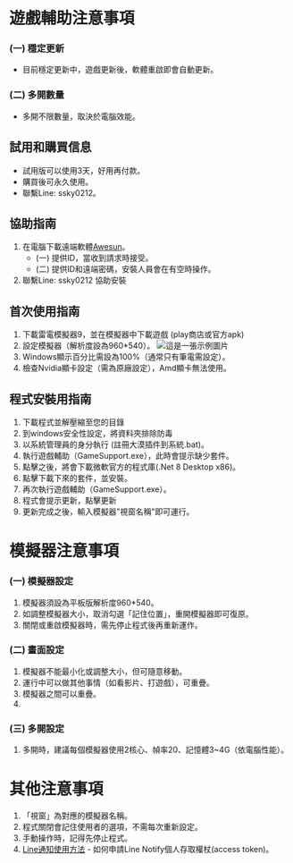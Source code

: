# 遊戲輔助注意事項
### (一) 穩定更新
- 目前穩定更新中，遊戲更新後，軟體重啟即會自動更新。

### (二) 多開數量
- 多開不限數量，取決於電腦效能。

## 試用和購買信息
- 試用版可以使用3天，好用再付款。
- 購買後可永久使用。
- 聯繫Line: ssky0212。

## 協助指南
1. 在電腦下載遠端軟體[Awesun](https://sun.aweray.com/)。
   - (一) 提供ID，當收到請求時接受。
   - (二) 提供ID和遠端密碼，安裝人員會在有空時操作。
2. 聯繫Line: ssky0212 協助安裝

## 首次使用指南
1. 下載雷電模擬器9，並在模擬器中下載遊戲 (play商店或官方apk)
2. 設定模擬器（解析度設為960*540）。
![這是一張示例圖片](https://chtineer.com/png/解析度.png)
3. Windows顯示百分比需設為100%（通常只有筆電需設定）。
4. 檢查Nvidia顯卡設定（需為原廠設定），Amd顯卡無法使用。

## 程式安裝用指南
1. 下載程式並解壓縮至您的目錄
2. 到windows安全性設定，將資料夾排除防毒
3. 以系統管理員的身分執行 (註冊大漠插件到系統.bat)。
4. 執行遊戲輔助（GameSupport.exe），此時會提示缺少套件。
5. 點擊之後，將會下載微軟官方的程式庫(.Net 8 Desktop x86)。
6. 點擊下載下來的套件，並安裝。
7. 再次執行遊戲輔助（GameSupport.exe）。
8. 程式會提示更新，點擊更新
9. 更新完成之後，輸入模擬器"視窗名稱"即可運行。

# 模擬器注意事項
### (一) 模擬器設定
1. 模擬器須設為平板版解析度960*540。
2. 如調整模擬器大小，取消勾選「記住位置」，重開模擬器即可復原。
3. 關閉或重啟模擬器時，需先停止程式後再重新運作。

### (二) 畫面設定
1. 模擬器不能最小化或調整大小，但可隨意移動。
2. 運行中可以做其他事情（如看影片、打遊戲），可重疊。
3. 模擬器之間可以重疊。
4. 
### (三) 多開設定
1. 多開時，建議每個模擬器使用2核心、幀率20、記憶體3~4G（依電腦性能）。

# 其他注意事項
1. 「視窗」為對應的模擬器名稱。
2. 程式關閉會記住使用者的選項，不需每次重新設定。
3. 手動操作時，記得先停止程式。
4. [Line通知使用方法](https://hackmd.io/@sideex/line-notify-zh) - 如何申請Line Notify個人存取權杖(access token)。
